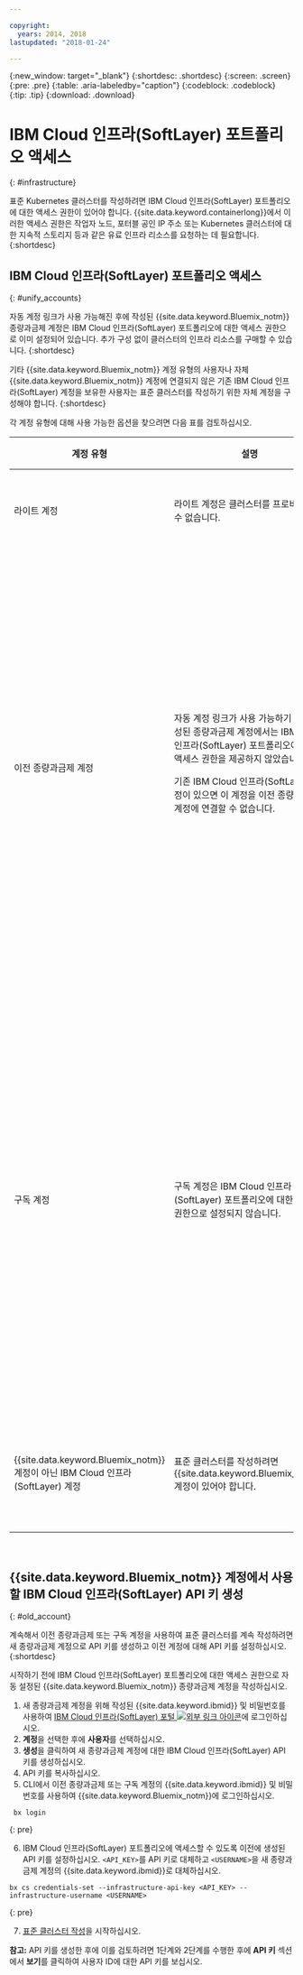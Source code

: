 ```yaml
---

copyright:
  years: 2014, 2018
lastupdated: "2018-01-24"

---
```


{:new_window: target="_blank"}
{:shortdesc: .shortdesc}
{:screen: .screen}
{:pre: .pre}
{:table: .aria-labeledby="caption"}
{:codeblock: .codeblock}
{:tip: .tip}
{:download: .download}


# IBM Cloud 인프라(SoftLayer) 포트폴리오 액세스
{: #infrastructure}

표준 Kubernetes 클러스터를 작성하려면 IBM Cloud 인프라(SoftLayer) 포트폴리오에 대한 액세스 권한이 있어야 합니다. {{site.data.keyword.containerlong}}에서 이러한 액세스 권한은 작업자 노드, 포터블 공인 IP 주소 또는 Kubernetes 클러스터에 대한 지속적 스토리지 등과 같은 유료 인프라 리소스를 요청하는 데 필요합니다.
{:shortdesc}

## IBM Cloud 인프라(SoftLayer) 포트폴리오 액세스
{: #unify_accounts}

자동 계정 링크가 사용 가능해진 후에 작성된 {{site.data.keyword.Bluemix_notm}} 종량과금제 계정은 IBM Cloud 인프라(SoftLayer) 포트폴리오에 대한 액세스 권한으로 이미 설정되어 있습니다. 추가 구성 없이 클러스터의 인프라 리소스를 구매할 수 있습니다.
{:shortdesc}

기타 {{site.data.keyword.Bluemix_notm}} 계정 유형의 사용자나 자체 {{site.data.keyword.Bluemix_notm}} 계정에 연결되지 않은 기존 IBM Cloud 인프라(SoftLayer) 계정을 보유한 사용자는 표준 클러스터를 작성하기 위한 자체 계정을 구성해야 합니다.
{:shortdesc}

각 계정 유형에 대해 사용 가능한 옵션을 찾으려면 다음 표를 검토하십시오.

|계정 유형|설명|표준 클러스터를 작성하기 위해 사용 가능한 옵션|
|------------|-----------|----------------------------------------------|
|라이트 계정|라이트 계정은 클러스터를 프로비저닝할 수 없습니다.|[라이트 계정을 IBM Cloud 인프라(SoftLayer) 포트폴리오에 대한 액세스 권한으로 설정된 {{site.data.keyword.Bluemix_notm}} 종량과금제 계정](/docs/account/index.html#billableacts)으로 업그레이드하십시오.|
|이전 종량과금제 계정|자동 계정 링크가 사용 가능하기 전에 작성된 종량과금제 계정에서는 IBM Cloud 인프라(SoftLayer) 포트폴리오에 대한 액세스 권한을 제공하지 않았습니다.<p>기존 IBM Cloud 인프라(SoftLayer) 계정이 있으면 이 계정을 이전 종량과금제 계정에 연결할 수 없습니다.</p>|옵션 1: IBM Cloud 인프라(SoftLayer) 포트폴리오에 대한 액세스 권한으로 설정된 [새 종량과금제 계정을 작성](/docs/account/index.html#billableacts)합니다. 이 옵션을 선택하는 경우에는 두 개의 별도 {{site.data.keyword.Bluemix_notm}} 계정과 비용 청구가 있습니다.<p>계속해서 이전 종량과금제 계정을 사용하여 표준 클러스터를 작성하려는 경우에는 새 종량과금제 계정을 사용하여 IBM Cloud 인프라(SoftLayer) 포트폴리오에 액세스하기 위한 API 키를 생성할 수 있습니다. 그리고 이전 종량과금제 계정에 대해 API 키를 설정해야 합니다. 자세한 정보는 [이전 종량과금제 및 구독 계정에 대한 API 키 생성](#old_account)을 참조하십시오. IBM Cloud 인프라(SoftLayer) 리소스가 새 종량과금제 계정을 통해 비용 청구된다는 점을 유념하십시오.</p></br><p>옵션 2: 사용할 기존 IBM Cloud 인프라(SoftLayer) 계정이 이미 있는 경우에는 {{site.data.keyword.Bluemix_notm}} 계정에 대해 [신임 정보를 설정](cs_cli_reference.html#cs_credentials_set)할 수 있습니다.</p><p>**참고:** {{site.data.keyword.Bluemix_notm}} 계정과 함께 사용하는 IBM Cloud 인프라(SoftLayer) 계정은 수퍼유저 권한으로 설정되어야 합니다.</p>|
|구독 계정|구독 계정은 IBM Cloud 인프라(SoftLayer) 포트폴리오에 대한 액세스 권한으로 설정되지 않습니다.|옵션 1: IBM Cloud 인프라(SoftLayer) 포트폴리오에 대한 액세스 권한으로 설정된 [새 종량과금제 계정을 작성](/docs/account/index.html#billableacts)합니다. 이 옵션을 선택하는 경우에는 두 개의 별도 {{site.data.keyword.Bluemix_notm}} 계정과 비용 청구가 있습니다.<p>계속해서 구독 계정을 사용하여 표준 클러스터를 작성하려는 경우 새 종량과금제 계정을 사용하여 IBM Cloud 인프라(SoftLayer) 포트폴리오에 액세스하기 위한 API 키를 생성할 수 있습니다. 그리고 사용자의 구독 계정에 대해 API 키를 설정해야 합니다. 자세한 정보는 [이전 종량과금제 및 구독 계정에 대한 API 키 생성](#old_account)을 참조하십시오. IBM Cloud 인프라(SoftLayer) 리소스가 새 종량과금제 계정을 통해 비용 청구된다는 점을 유념하십시오.</p></br><p>옵션 2: 사용할 기존 IBM Cloud 인프라(SoftLayer) 계정이 이미 있는 경우에는 {{site.data.keyword.Bluemix_notm}} 계정에 대해 [신임 정보를 설정](cs_cli_reference.html#cs_credentials_set)할 수 있습니다.<p>**참고:** {{site.data.keyword.Bluemix_notm}} 계정과 함께 사용하는 IBM Cloud 인프라(SoftLayer) 계정은 수퍼유저 권한으로 설정되어야 합니다.</p>|
|{{site.data.keyword.Bluemix_notm}} 계정이 아닌 IBM Cloud 인프라(SoftLayer) 계정|표준 클러스터를 작성하려면 {{site.data.keyword.Bluemix_notm}} 계정이 있어야 합니다.|<p>IBM Cloud 인프라(SoftLayer) 포트폴리오에 대한 액세스 권한으로 설정된 [새 종량과금제 계정을 작성](/docs/account/index.html#billableacts)하십시오. 이 옵션을 선택하는 경우, IBM Cloud 인프라(SoftLayer)가 작성됩니다. 두 개의 별도 IBM Cloud 인프라(SoftLayer) 계정과 비용 청구가 있습니다.</p>|

<br />


## {{site.data.keyword.Bluemix_notm}} 계정에서 사용할 IBM Cloud 인프라(SoftLayer) API 키 생성
{: #old_account}

계속해서 이전 종량과금제 또는 구독 계정을 사용하여 표준 클러스터를 계속 작성하려면 새 종량과금제 계정으로 API 키를 생성하고 이전 계정에 대해 API 키를 설정하십시오.
{:shortdesc}

시작하기 전에 IBM Cloud 인프라(SoftLayer) 포트폴리오에 대한 액세스 권한으로 자동 설정된 {{site.data.keyword.Bluemix_notm}} 종량과금제 계정을 작성하십시오.

1.  새 종량과금제 계정을 위해 작성된 {{site.data.keyword.ibmid}} 및 비밀번호를 사용하여 [IBM Cloud 인프라(SoftLayer) 포털 ![외부 링크 아이콘](../icons/launch-glyph.svg "외부 링크 아이콘")](https://control.softlayer.com/)에 로그인하십시오.
2.  **계정**을 선택한 후에 **사용자**를 선택하십시오.
3.  **생성**을 클릭하여 새 종량과금제 계정에 대한 IBM Cloud 인프라(SoftLayer) API 키를 생성하십시오.
4.  API 키를 복사하십시오.
5.  CLI에서 이전 종량과금제 또는 구독 계정의 {{site.data.keyword.ibmid}} 및 비밀번호를 사용하여 {{site.data.keyword.Bluemix_notm}}에 로그인하십시오.

  ```
   bx login
  ```
  {: pre}

6.  IBM Cloud 인프라(SoftLayer) 포트폴리오에 액세스할 수 있도록 이전에 생성된 API 키를 설정하십시오. `<API_KEY>`를 API 키로 대체하고 `<USERNAME>`을 새 종량과금제 계정의 {{site.data.keyword.ibmid}}로 대체하십시오.

  ```
  bx cs credentials-set --infrastructure-api-key <API_KEY> --infrastructure-username <USERNAME>
  ```
  {: pre}

7.  [표준 클러스터 작성](cs_clusters.html#clusters_cli)을 시작하십시오.

**참고:** API 키를 생성한 후에 이를 검토하려면 1단계와 2단계를 수행한 후에 **API 키** 섹션에서 **보기**를 클릭하여 사용자 ID에 대한 API 키를 보십시오.
